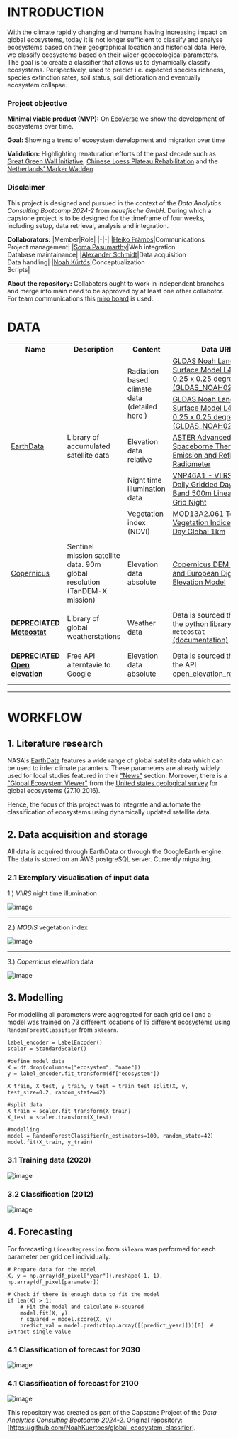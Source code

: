 # __INTRODUCTION__

With the climate rapidly changing and humans having increasing impact on global ecosystems, today it is not longer sufficient to classify and analyse ecosystems based on their geographical location and historical data. Here, we classify ecosystems based on their wider geoecological parameters. The goal is to create a classifier that allows us to dynamically classify ecosystems. Perspectively, used to predict i.e. expected species richness, species extinction rates, soil status, soil detioration and eventually ecosystem collapse. <br>

### Project objective

**Minimal viable product (MVP):** On [EcoVerse](link.to.website) we show the development of ecosystems over time.

**Goal:** Showing a trend of ecosystem development and migration over time

**Validation:** Highlighting renaturation efforts of the past decade such as [Great Green Wall Initiative](https://www.unccd.int/our-work/ggwi), [Chinese Loess Plateau Rehabilitation](https://sustainabledevelopment.un.org/content/dsd/dsd_aofw_mg/mg_success_stories/csd8/SARD-16.htm) and the [Netherlands’ Marker Wadden](https://www.ecoshape.org/en/cases/marker-wadden/)



### Disclaimer

This project is designed and pursued in the context of the *Data Analytics Consulting Bootcamp 2024-2* from *neuefische GmbH*. During which a capstone project is to be designed for the timeframe of four weeks, including setup, data retrieval, analysis and integration.

**Collaborators:** 
|Member|Role|
|-|-|
|[Heiko Främbs](https://github.com/HeikoFrae)|Communications <br> Project management|
|[Soma	Pasumarthy](https://github.com/pasumaso/pasumaso)|Web integration <br> Database maintainance|
|[Alexander Schmidt](https://github.com/aschmidtphil/aschmidtphil)|Data acquisition <br> Data handling|
|[Noah Kürtös](https://github.com/NoahKuertoes)|Conceptualization <br> Scripts|

**About the repository:** Collabotors ought to work in independent branches and merge into main need to be approved by at least one other collabotor. For team communications this [miro board](https://miro.com/app/board/uXjVLRd7MDI=/?share_link_id=695364651737) is used.

# __DATA__

<table>
  <tr>
    <th>Name</th>
    <th>Description</th>
    <th>Content</th>
    <th>Data URL</th>
    <th>Notes</th>
  </tr>
  <tr>
    <td rowspan="5"><a href="https://www.earthdata.nasa.gov/">EarthData</a></td>
    <td rowspan="5">Library of accumulated satellite data</td>
    <td rowspan ="2">Radiation based climate data (detailed <a href=https://hydro1.gesdisc.eosdis.nasa.gov/data/GLDAS/GLDAS_NOAH025_M.2.1/doc/README_GLDAS2.pdf>here </a>)</td>
    <td><a href="https://disc.gsfc.nasa.gov/datasets/GLDAS_NOAH025_M_2.1/summary">GLDAS Noah Land Surface Model L4 monthly 0.25 x 0.25 degree V2.1 (GLDAS_NOAH025_M)</a></td>
    <td>From 2000-2024</td>
  </tr>
  <tr>
    <td><a href="https://disc.gsfc.nasa.gov/datasets/GLDAS_NOAH025_M_2.0/summary">GLDAS Noah Land Surface Model L4 monthly 0.25 x 0.25 degree V2.0 (GLDAS_NOAH025_M)</a></td>
    <td>From 1948-2014</td>
  </tr>
  <td>Elevation data relative </td>
  <td><a href=https://asterweb.jpl.nasa.gov/gdem.asp>ASTER Advanced Spaceborne Thermal Emission and Reflection Radiometer </a></td>
  <td>From 2009 as <code>.geotif<code> </td>
  </tr>
  <td> Night time illumination data</td>
  <td><a href=https://ladsweb.modaps.eosdis.nasa.gov/missions-and-measurements/products/VNP46A1/>VNP46A1 - VIIRS/NPP Daily Gridded Day Night Band 500m Linear Lat Lon Grid Night </a></td>
  <td>From 2012 onward as <code>.geotif<code> <br> <a href=https://ladsweb.modaps.eosdis.nasa.gov/api/v2/content/archives/Document%20Archive/Science%20Data%20Product%20Documentation/VIIRS_Black_Marble_UG_v1.3_Sep_2022.pdf> Black marble </td>
  </tr>
  <td> Vegetation index (NDVI)</td>
  <td><a href=https://developers.google.com/earth-engine/datasets/catalog/MODIS_061_MOD13A2>MOD13A2.061 Terra Vegetation Indices 16-Day Global 1km  </a></td>
  <td>Earth engine snippets as <code>.geotif<code>  </td>
  </tr>
  <tr>
    <td><a href=https://dashboard.dataspace.copernicus.eu> Copernicus </a></td>
    <td>Sentinel mission satellite data. 90m global resolution (TanDEM-X mission)</td>
    <td>Elevation data absolute </td>
    <td><a href=https://dataspace.copernicus.eu/explore-data/data-collections/copernicus-contributing-missions/collections-description/COP-DEM> Copernicus DEM - Global and European Digital Elevation Model  </a></td>
    <td>Mission: from 2011-2015.<br> Data availble: from 2019-2026 <br> Earth engine snippets as <code>.geotif<code></td>
  </tr>
  <tr>
    <td> <b>DEPRECIATED<b> <br> <a href="https://www.meteostat.net/">Meteostat</a></td>
    <td>Library of global weatherstations</td>
    <td> Weather data </td>
    <td>Data is sourced through the python library <code>meteostat</code> <a href=https://meteostat.net/en/blog/analyze-historical-weather-data-python>(documentation)</a></td>
    <td>Representation bias towards EU and NA</td>
  </tr>
    <tr>
    <td> <b>DEPRECIATED<b> <br> <a href="https://open-elevation.com/">Open elevation</a></td>
    <td>Free API alterntavie to Google</td>
    <td> Elevation data absolute </td>
    <td>Data is sourced through the API <a href="scripts/open_elevation_request.py">open_elevation_request.py</a> </td>
    <td>Open elevation data doesn't feature data from <code>lat > 60°<code> </td>
  </tr>
</table>

---

# __WORKFLOW__

## 1. Literature research

NASA's [EarthData](https://www.earthdata.nasa.gov/) features a wide range of global satellite data which can be used to infer climate paramters. These parameters are already widely used for local studies featured in their ["News"](https://www.earthdata.nasa.gov/news) section. Moreover, there is a ["Global Ecosystem Viewer"](https://rmgsc.cr.usgs.gov/ecosystems/dataviewer.shtml) from the [United states geological survey](https://www.usgs.gov/) for global ecosystems (27.10.2016). 

Hence, the focus of this project was to integrate and automate the classification of ecosystems using dynamically updated satellite data.

## 2. Data acquisition and storage

All data is acquired through EarthData or through the GoogleEarth engine. The data is stored on an AWS postgreSQL server. Currently migrating. 

### 2.1 Exemplary visualisation of input data

1.) *VIIRS* night time illumination

![image](https://github.com/user-attachments/assets/64901a8b-13ee-469e-b9b4-165d236c13b9)

---

2.) *MODIS* vegetation index 

![image](https://github.com/user-attachments/assets/362c6f73-69bc-4bfa-9429-436374585388)

---

3.) *Copernicus* elevation data

![image](https://github.com/user-attachments/assets/7b5c0f56-360c-40e2-9351-8c0866b568ea)


## 3. Modelling 

For modelling all parameters were aggregated for each grid cell and a model was trained on 73 different locations of 15 different ecosystems using `RandomForestClassifier` from `sklearn`.

```
label_encoder = LabelEncoder()
scaler = StandardScaler()

#define model data
X = df.drop(columns=["ecosystem", "name"])
y = label_encoder.fit_transform(df["ecosystem"])

X_train, X_test, y_train, y_test = train_test_split(X, y, test_size=0.2, random_state=42)

#split data
X_train = scaler.fit_transform(X_train)
X_test = scaler.transform(X_test)

#modelling
model = RandomForestClassifier(n_estimators=100, random_state=42)
model.fit(X_train, y_train)
```

### 3.1 Training data (2020)

![image](https://github.com/user-attachments/assets/9a3f938b-aac0-4050-a140-53f5cf34da81)

### 3.2 Classification (2012)

![image](https://github.com/user-attachments/assets/94658c5a-c612-4de1-8781-79424dd4cd11)


## 4. Forecasting

For forecasting `LinearRegression` from `sklearn` was performed for each parameter per grid cell individually.

```
# Prepare data for the model
X, y = np.array(df_pixel["year"]).reshape(-1, 1), np.array(df_pixel[parameter])

# Check if there is enough data to fit the model
if len(X) > 1:
    # Fit the model and calculate R-squared
    model.fit(X, y)
    r_squared = model.score(X, y)
    predict_val = model.predict(np.array([[predict_year]]))[0]  # Extract single value
```

### 4.1 Classification of forecast for 2030

![image](https://github.com/user-attachments/assets/e46a7b0a-475c-4b60-b6ca-9a0816167f44)

### 4.1 Classification of forecast for 2100

![image](https://github.com/user-attachments/assets/4613cb37-1e20-4aad-bb41-f755159b70fd)

This repository was created as part of the Capstone Project of the *Data Analytics Consulting Bootcamp 2024-2*. Original repository: [https://github.com/NoahKuertoes/global_ecosystem_classifier].
